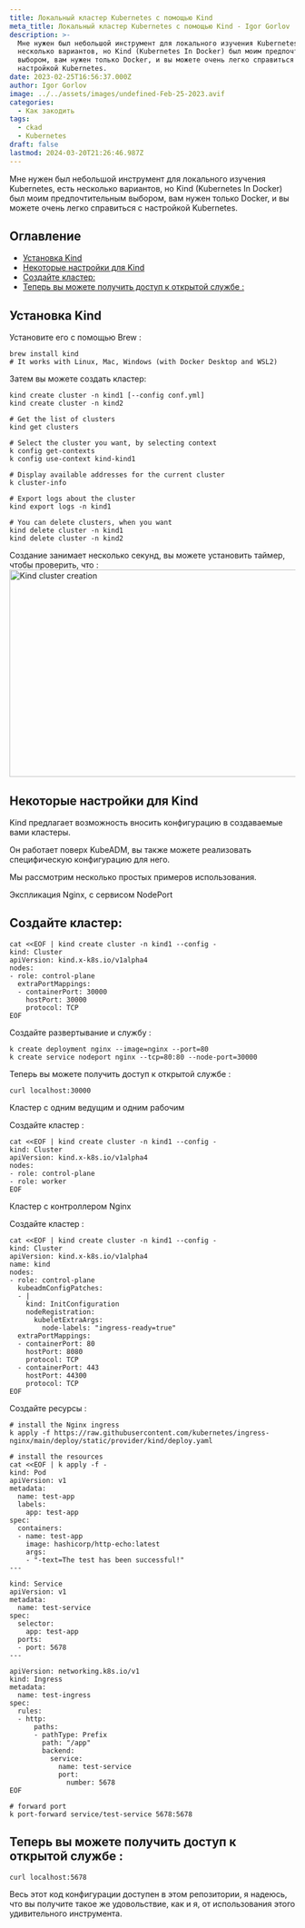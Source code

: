 ```yaml
---
title: Локальный кластер Kubernetes с помощью Kind
meta_title: Локальный кластер Kubernetes с помощью Kind - Igor Gorlov
description: >-
  Мне нужен был небольшой инструмент для локального изучения Kubernetes, есть
  несколько вариантов, но Kind (Kubernetes In Docker) был моим предпочтительным
  выбором, вам нужен только Docker, и вы можете очень легко справиться с
  настройкой Kubernetes.
date: 2023-02-25T16:56:37.000Z
author: Igor Gorlov
image: ../../assets/images/undefined-Feb-25-2023.avif
categories:
  - Как закодить
tags:
  - ckad
  - Kubernetes
draft: false
lastmod: 2024-03-20T21:26:46.987Z
---
```


Мне нужен был небольшой инструмент для локального изучения Kubernetes, есть несколько вариантов, но Kind (Kubernetes In Docker) был моим предпочтительным выбором, вам нужен только Docker, и вы можете очень легко справиться с настройкой Kubernetes.

<!-- wp:rank-math/toc-block {"title":"Оглавление","headings":[{"key":"c0e694a4-8a92-407e-82f7-fc154129d2d8","content":"Установка Kind","level":2,"link":"#установка-kind","disable":false,"isUpdated":false,"isGeneratedLink":true},{"key":"f6675c32-20ce-4796-8d5a-7d7b0e075079","content":"Некоторые настройки для Kind","level":2,"link":"#некоторые-настройки-для-kind","disable":false,"isUpdated":false,"isGeneratedLink":true},{"key":"2604b976-b729-4e57-b84c-c0ceec8084ab","content":"Создайте кластер:","level":2,"link":"#создайте-кластер","disable":false,"isUpdated":false,"isGeneratedLink":true},{"key":"07b0c1b7-072c-4e41-b184-cdbbe7ec1820","content":"Теперь вы можете получить доступ к открытой службе :","level":2,"link":"#теперь-вы-можете-получить-доступ-к-открытой-службе","disable":false,"isUpdated":false,"isGeneratedLink":true}],"listStyle":"ul"} -->
<div class="wp-block-rank-math-toc-block" id="rank-math-toc"><h2>Оглавление</h2><nav><ul><li class=""><a href="#установка-kind">Установка Kind</a></li><li class=""><a href="#некоторые-настройки-для-kind">Некоторые настройки для Kind</a></li><li class=""><a href="#создайте-кластер">Создайте кластер:</a></li><li class=""><a href="#теперь-вы-можете-получить-доступ-к-открытой-службе">Теперь вы можете получить доступ к открытой службе :</a></li></ul></nav></div>
<!-- /wp:rank-math/toc-block -->

<h2 class="wp-block-heading" id="установка-kind">Установка Kind</h2>

Установите его с помощью Brew :

<!-- wp:code -->
<pre class="wp-block-code"><code lang="bash" class="language-bash">brew install kind
# It works with Linux, Mac, Windows (with Docker Desktop and WSL2)
</code></pre>
<!-- /wp:code -->

Затем вы можете создать кластер:

<!-- wp:code -->
<pre class="wp-block-code"><code lang="bash" class="language-bash">kind create cluster -n kind1 [--config conf.yml]
kind create cluster -n kind2

# Get the list of clusters
kind get clusters

# Select the cluster you want, by selecting context
k config get-contexts
k config use-context kind-kind1

# Display available addresses for the current cluster
k cluster-info

# Export logs about the cluster
kind export logs -n kind1

# You can delete clusters, when you want
kind delete cluster -n kind1
kind delete cluster -n kind2
</code></pre>
<!-- /wp:code -->

Создание занимает несколько секунд, вы можете установить таймер, чтобы проверить, что :<img width="856" height="365" src="https://res.cloudinary.com/practicaldev/image/fetch/s--sPpSzwb0--/c_limit%2Cf_auto%2Cfl_progressive%2Cq_auto%2Cw_880/https://dev-to-uploads.s3.amazonaws.com/uploads/articles/j670qp358eqxe68qbuua.png" alt="Kind cluster creation">

<h2 class="wp-block-heading" id="некоторые-настройки-для-kind">Некоторые настройки для Kind</h2>

Kind предлагает возможность вносить конфигурацию в создаваемые вами кластеры.

Он работает поверх KubeADM, вы также можете реализовать специфическую конфигурацию для него.

Мы рассмотрим несколько простых примеров использования.

Экспликация Nginx, с сервисом NodePort

<h2 class="wp-block-heading" id="создайте-кластер">Создайте кластер:</h2>

<!-- wp:code -->
<pre class="wp-block-code"><code lang="bash" class="language-bash">cat &lt;&lt;EOF | kind create cluster -n kind1 --config -
kind: Cluster
apiVersion: kind.x-k8s.io/v1alpha4
nodes:
- role: control-plane
  extraPortMappings:
  - containerPort: 30000
    hostPort: 30000
    protocol: TCP
EOF
</code></pre>
<!-- /wp:code -->

Создайте развертывание и службу :

<!-- wp:code -->
<pre class="wp-block-code"><code lang="bash" class="language-bash">k create deployment nginx --image=nginx --port=80
k create service nodeport nginx --tcp=80:80 --node-port=30000
</code></pre>
<!-- /wp:code -->

Теперь вы можете получить доступ к открытой службе :

<!-- wp:code -->
<pre class="wp-block-code"><code lang="bash" class="language-bash">curl localhost:30000
</code></pre>
<!-- /wp:code -->

Кластер с одним ведущим и одним рабочим

Создайте кластер :

<!-- wp:code -->
<pre class="wp-block-code"><code lang="bash" class="language-bash">cat &lt;&lt;EOF | kind create cluster -n kind1 --config -
kind: Cluster
apiVersion: kind.x-k8s.io/v1alpha4
nodes:
- role: control-plane
- role: worker
EOF
</code></pre>
<!-- /wp:code -->

Кластер с контроллером Nginx

Создайте кластер :

<!-- wp:code -->
<pre class="wp-block-code"><code lang="docker" class="language-docker">cat &lt;&lt;EOF | kind create cluster -n kind1 --config -
kind: Cluster
apiVersion: kind.x-k8s.io/v1alpha4
name: kind
nodes:
- role: control-plane
  kubeadmConfigPatches:
  - |
    kind: InitConfiguration
    nodeRegistration:
      kubeletExtraArgs:
        node-labels: "ingress-ready=true"
  extraPortMappings:
  - containerPort: 80
    hostPort: 8080
    protocol: TCP
  - containerPort: 443
    hostPort: 44300
    protocol: TCP
EOF
</code></pre>
<!-- /wp:code -->

Создайте ресурсы :

<!-- wp:code -->
<pre class="wp-block-code"><code lang="docker" class="language-docker"># install the Nginx ingress
k apply -f https://raw.githubusercontent.com/kubernetes/ingress-nginx/main/deploy/static/provider/kind/deploy.yaml

# install the resources
cat &lt;&lt;EOF | k apply -f -
kind: Pod
apiVersion: v1
metadata:
  name: test-app
  labels:
    app: test-app
spec:
  containers:
  - name: test-app
    image: hashicorp/http-echo:latest
    args:
    - "-text=The test has been successful!"
--- 

kind: Service
apiVersion: v1
metadata:
  name: test-service
spec:
  selector:
    app: test-app
  ports:
  - port: 5678
--- 

apiVersion: networking.k8s.io/v1
kind: Ingress
metadata:
  name: test-ingress
spec:
  rules:
  - http:
      paths:
      - pathType: Prefix
        path: "/app"
        backend:
          service:
            name: test-service
            port:
              number: 5678
EOF

# forward port
k port-forward service/test-service 5678:5678
</code></pre>
<!-- /wp:code -->

<h2 class="wp-block-heading" id="теперь-вы-можете-получить-доступ-к-открытой-службе">Теперь вы можете получить доступ к открытой службе :</h2>

<!-- wp:code -->
<pre class="wp-block-code"><code lang="docker" class="language-docker">curl localhost:5678
</code></pre>
<!-- /wp:code -->

Весь этот код конфигурации доступен в этом репозитории, я надеюсь, что вы получите такое же удовольствие, как и я, от использования этого удивительного инструмента.
